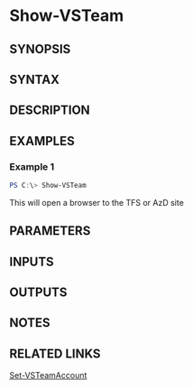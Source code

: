 <!-- #include "./common/header.md" -->

# Show-VSTeam

## SYNOPSIS

<!-- #include "./synopsis/Show-VSTeam.md" -->

## SYNTAX

## DESCRIPTION

<!-- #include "./synopsis/Show-VSTeam.md" -->

## EXAMPLES

### Example 1

```powershell
PS C:\> Show-VSTeam
```

This will open a browser to the TFS or AzD site

## PARAMETERS

## INPUTS

## OUTPUTS

## NOTES

## RELATED LINKS

[Set-VSTeamAccount](Set-VSTeamAccount.md)
